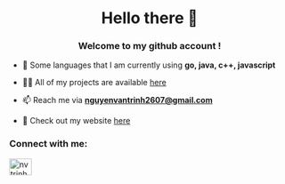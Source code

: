 <h1 align="center">Hello there 👋</h1>
<h3 align="center">Welcome to my github account !</h3>

- 💬 Some languages that I am currently using **go, java, c++, javascript**

- 👨‍💻 All of my projects are available [here](https://github.com/nvtrinh2001)

- 📫 Reach me via **nguyenvantrinh2607@gmail.com**

- 📄 Check out my website [here](https://piklr.vercel.app/)

<h3 align="left">Connect with me:</h3>
<p align="left">
<a href="https://www.linkedin.com/in/nvtrinh2001/" target="blank"><img align="center" src="https://raw.githubusercontent.com/rahuldkjain/github-profile-readme-generator/master/src/images/icons/Social/linked-in-alt.svg" alt="nvtrinh2001" height="30" width="40" /></a>
</p>
